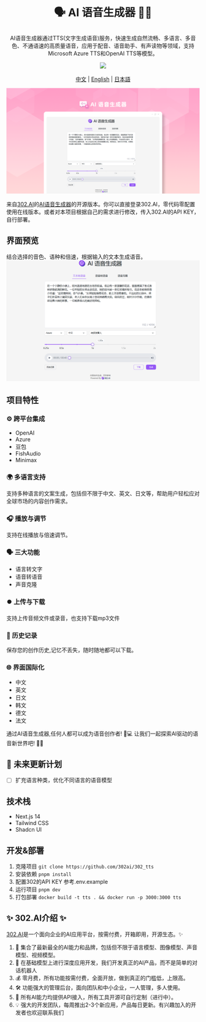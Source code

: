 # <p align="center">🗣️ AI 语音生成器 🚀✨</p>

<p align="center">AI语音生成器通过TTS(文字生成语音)服务，快速生成自然流畅、多语言、多音色、不通语速的高质量语音，应用于配音、语音助手、有声读物等领域，支持Microsoft Azure TTS和OpenAI TTS等模型。</p>

<p align="center"><a href="https://302.ai/tools/tts/" target="blank"><img src="https://file.302ai.cn/gpt/imgs/github/302_badge.png" /></a></p >

<p align="center"><a href="README_zh.md">中文</a> | <a href="README.md">English</a> | <a href="README_ja.md">日本語</a></p>

![界面预览](docs/语音生成器.png)

来自[302.AI](https://302.ai)的[AI语音生成器](https://302.ai/tools/tts/)的开源版本。你可以直接登录302.AI，零代码零配置使用在线版本。或者对本项目根据自己的需求进行修改，传入302.AI的API KEY，自行部署。

## 界面预览
结合选择的音色、语种和倍速，根据输入的文本生成语音。
![界面预览](docs/语音生成1.png)

## 项目特性

### ⚙️ 跨平台集成
 -  OpenAI
 -  Azure
 -  豆包
 -  FishAudio
 -  Minimax
### 🌍 多语言支持
  支持多种语言的文案生成，包括但不限于中文、英文、日文等，帮助用户轻松应对全球市场的内容创作需求。
### 🎧 播放与调节
  支持在线播放与倍速调节。
### 🗣️ 三大功能
  - 语言转文字
  - 语音转语音
  - 声音克隆
### ⏺️ 上传与下载
  支持上传音频文件或录音，也支持下载mp3文件
### 📂 历史记录
  保存您的创作历史,记忆不丢失，随时随地都可以下载。
### 🌐 界面国际化
  - 中文
  - 英文
  - 日文
  - 韩文
  - 德文
  - 法文

通过AI语音生成器,任何人都可以成为语音创作者! 🎉💻 让我们一起探索AI驱动的语音新世界吧! 🌟🚀

## 🚩 未来更新计划
- [ ] 扩充语言种类，优化不同语言的语音模型
  
## 技术栈
- Next.js 14
- Tailwind CSS
- Shadcn UI

## 开发&部署
1. 克隆项目 `git clone https://github.com/302ai/302_tts`
2. 安装依赖 `pnpm install`
3. 配置302的API KEY 参考.env.example
4. 运行项目 `pnpm dev`
5. 打包部署 `docker build -t tts . && docker run -p 3000:3000 tts`


## ✨ 302.AI介绍 ✨
[302.AI](https://302.ai)是一个面向企业的AI应用平台，按需付费，开箱即用，开源生态。✨
1. 🧠 集合了最新最全的AI能力和品牌，包括但不限于语言模型、图像模型、声音模型、视频模型。
2. 🚀 在基础模型上进行深度应用开发，我们开发真正的AI产品，而不是简单的对话机器人
3. 💰 零月费，所有功能按需付费，全面开放，做到真正的门槛低，上限高。
4. 🛠 功能强大的管理后台，面向团队和中小企业，一人管理，多人使用。
5. 🔗 所有AI能力均提供API接入，所有工具开源可自行定制（进行中）。
6. 💡 强大的开发团队，每周推出2-3个新应用，产品每日更新。有兴趣加入的开发者也欢迎联系我们
